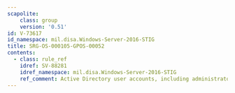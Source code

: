 ```yaml
---
scapolite:
    class: group
    version: '0.51'
id: V-73617
id_namespace: mil.disa.Windows-Server-2016-STIG
title: SRG-OS-000105-GPOS-00052
contents:
  - class: rule_ref
    idref: SV-88281
    idref_namespace: mil.disa.Windows-Server-2016-STIG
    ref_comment: Active Directory user accounts, including administrators, m ...
---
```


